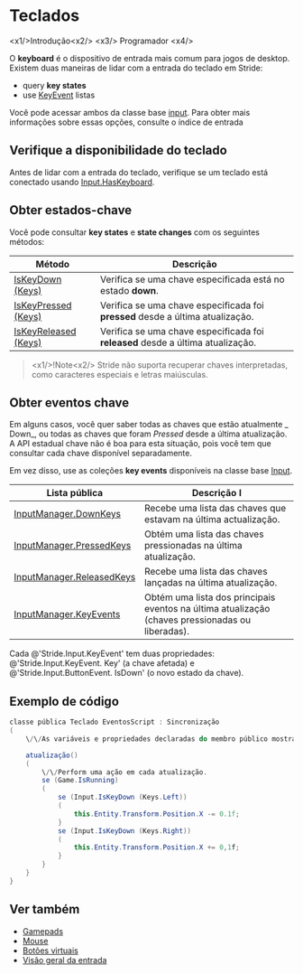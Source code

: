 # Teclados

<x1\/>Introdução<x2\/>
<x3\/> Programador <x4\/>

O **keyboard** é o dispositivo de entrada mais comum para jogos de desktop. Existem duas maneiras de lidar com a entrada do teclado em Stride:

* query **key states**
* use [KeyEvent](xref:Stride.Input.KeyEvent) listas

Você pode acessar ambos da classe base [input](xref:Stride.Input.InputManager). Para obter mais informações sobre essas opções, consulte o índice de entrada [](index.md)

## Verifique a disponibilidade do teclado

Antes de lidar com a entrada do teclado, verifique se um teclado está conectado usando [Input.HasKeyboard](xref:Stride.Input.InputManager.HasKeyboard).

## Obter estados-chave

Você pode consultar **key states** e **state changes** com os seguintes métodos:

| Método | Descrição |
| --- | --- |
| [IsKeyDown (Keys)](xref:Stride.Input.InputManager.IsKeyDown\(Stride.Input.Keys\)) | Verifica se uma chave especificada está no estado **down**. |
| [IsKeyPressed (Keys)](xref:Stride.Input.InputManager.IsKeyPressed\(Stride.Input.Keys\)) | Verifica se uma chave especificada foi **pressed** desde a última atualização. |
| [IsKeyReleased (Keys)](xref:Stride.Input.InputManager.IsKeyReleased\(Stride.Input.Keys\)) | Verifica se uma chave especificada foi **released** desde a última atualização. |

> <x1\/>!Note<x2\/>
> Stride não suporta recuperar chaves interpretadas, como caracteres especiais e letras maiúsculas.

## Obter eventos chave

Em alguns casos, você quer saber todas as chaves que estão atualmente _ Down_, ou todas as chaves que foram _Pressed_ desde a última atualização. A API estadual chave não é boa para esta situação, pois você tem que consultar cada chave disponível separadamente.

Em vez disso, use as coleções **key events** disponíveis na classe base [Input](xref:Stride.Input.InputManager).

| Lista pública | Descrição l |
| ----------- | --- 
| [InputManager.DownKeys](xref:Stride.Input.InputManager.DownKeys) | Recebe uma lista das chaves que estavam na última actualização. |
| [InputManager.PressedKeys](xref:Stride.Input.InputManager.PressedKeys) | Obtém uma lista das chaves pressionadas na última atualização. |
| [InputManager.ReleasedKeys](xref:Stride.Input.InputManager.ReleasedKeys) | Recebe uma lista das chaves lançadas na última atualização. |
| [InputManager.KeyEvents](xref:Stride.Input.InputManager.KeyEvents) | Obtém uma lista dos principais eventos na última atualização (chaves pressionadas ou liberadas). |

Cada @'Stride.Input.KeyEvent' tem duas propriedades: @'Stride.Input.KeyEvent. Key' (a chave afetada) e @'Stride.Input.ButtonEvent. IsDown' (o novo estado da chave).

## Exemplo de código

```cs
classe pública Teclado EventosScript : Sincronização
(
	\/\/As variáveis e propriedades declaradas do membro público mostram no Game Studio.

	atualização()
	(
		\/\/Perform uma ação em cada atualização.
		se (Game.IsRunning)
		(
			se (Input.IsKeyDown (Keys.Left))
			(
				this.Entity.Transform.Position.X -= 0.1f;
			}
			se (Input.IsKeyDown (Keys.Right))
			(
				this.Entity.Transform.Position.X += 0,1f;
			}
		}
	}
}
```

## Ver também

* [Gamepads](gamepads.md)
* [Mouse](mouse.md)
* [Botões virtuais](virtual-buttons.md)
* [Visão geral da entrada](index.md)